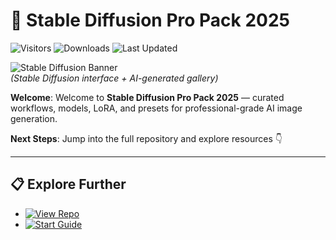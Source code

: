 # 🎨 Stable Diffusion Pro Pack 2025

![Visitors](https://img.shields.io/badge/Visitors-45K+-ff9f43)
![Downloads](https://img.shields.io/badge/Downloads-18K+-6ab04c)
![Last Updated](https://img.shields.io/badge/Last_Updated-Aug_2025-3498db)

![Stable Diffusion Banner](https://softwarekeep.com/cdn/shop/articles/freestablediffusionhowto.webp?crop=center&height=550&v=1713742166&width=1024)  
*(Stable Diffusion interface + AI-generated gallery)*

**Welcome**: Welcome to **Stable Diffusion Pro Pack 2025** — curated workflows, models, LoRA, and presets for professional-grade AI image generation.

**Next Steps**: Jump into the full repository and explore resources 👇

---

## 📋 Explore Further
- [![View Repo](https://img.shields.io/badge/View_Repo-NOW-blueviolet)](https://github.com/Stable-Diffusion-Pro-Pack-2025/stable-diffusion-pro-pack-2025)
- [![Start Guide](https://img.shields.io/badge/Start_Guide-NOW-blueviolet)](https://github.com/Stable-Diffusion-Pro-Pack-2025/stable-diffusion-pro-pack-2025)
